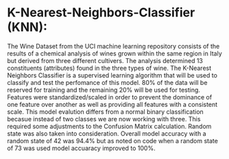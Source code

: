 # K-Nearest-Neighbors-Classifier (KNN):

The Wine Dataset from the UCI machine learning repository consists of the results of a chemical analysis of wines grown within the same region in Italy but derived from three different cultivers. The analysis determined 13 constituents (attributes) found in the three types of wine. The K-Nearest Neighbors Classifier is a supervised learning algorithm that will be used to classify and test the perfomance of this model. 80% of the data will be reserved for training and the remaining 20% will be used for testing. Features were standardized/scaled in order to prevent the dominance of one feature over another as well as providing all features with a consistent scale. This model evalution differs from a normal binary classification becasue instead of two classes we are now working with three. This required some adjustments to the Confusion Matrix calculation. Random state was also taken into consideration. Overall model accuracy with a random state of 42 was 94.4% but as noted on code when a random state of 73 was used model accuaracy improved to 100%.
